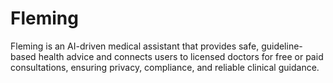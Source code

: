 # Fleming
Fleming is an AI-driven medical assistant that provides safe, guideline-based health advice and connects users to licensed doctors for free or paid consultations, ensuring privacy, compliance, and reliable clinical guidance.

